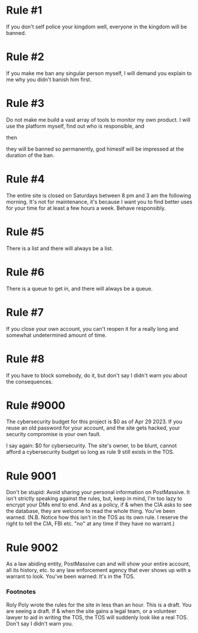 # Rule #1

If you don't self police your kingdom well, everyone in the kingdom will be banned.

# Rule #2

If you make me ban any singular person myself, I will demand you explain to me why you didn't banish him first.

# Rule #3

Do not make me build a vast array of tools to monitor my own product. I will use the platform myself, find out who is responsible, and

then

they will be banned so permanently, god himeslf will be impressed at the duration of the ban.

# Rule #4

The entire site is closed on Saturdays between 8 pm and 3 am the following morning. It's not for maintenance, it's because I want you to find better uses for your time for at least a few hours a week. Behave responsibly.

# Rule #5

There is a list and there will always be a list.

# Rule #6

There is a queue to get in, and there will always be a queue.

# Rule #7

If you close your own account, you can't reopen it for a really long and somewhat undetermined amount of time.

# Rule #8

If you have to block somebody, do it, but don't say I didn't warn you about the consequences.

# Rule #9000

The cybersecurity budget for this project is $0 as of Apr 29 2023. If you reuse an old password for your account, and the site gets hacked, your security compromise is your own fault.

I say again: $0 for cybersecurity. The site's owner, to be blunt, cannot afford a cybersecurity budget so long as rule 9 still exists in the TOS.

# Rule 9001

Don't be stupid: Avoid sharing your personal information on PostMassive. It isn't strictly speaking against the rules, but, keep in mind, I'm too lazy to encrypt your DMs end to end. And as a policy, if & when the CIA asks to see the database, they are welcome to read the whole thing. You've been warned. (N.B. Notice how this isn't in the TOS as its own rule. I reserve the right to tell the CIA, FBI etc. "no" at any time if they have no warrant.)

# Rule 9002

As a law abiding entity, PostMassive can and will show your entire account, all its history, etc. to any law enforcement agency that ever shows up with a warrant to look. You've been warned: It's in the TOS.

### Footnotes

Roly Poly wrote the rules for the site in less than an hour. This is a draft. You are seeing a draft. If & when the site gains a legal team, or a volunteer lawyer to aid in writing the TOS, the TOS will suddenly look like a real TOS. Don't say I didn't warn you.